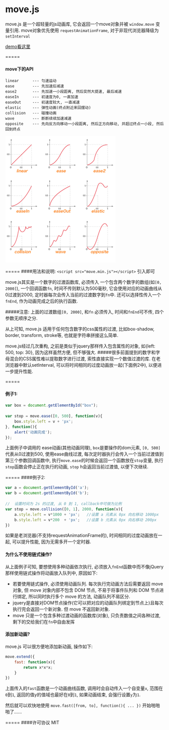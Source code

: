 # move.js

move.js 是一个超轻量的js动画库, 它会返回一个move对象并被 ```window.move``` 变量引用. move对象优先使用 ```requestAnimationFrame```, 对于非现代浏览器降级为```setInterval```

[demo看这里](https://flfwzgl.github.io/move/test/demo.html)

=====
#### move下的API
	linear		--- 匀速运动
	ease 		--- 先加速后减速
	ease2 		--- 先加速一小段距离, 然后突然大提速, 最后减速
	easeIn 		--- 初速度为0, 一直加速
	easeOut 	--- 初速度较大, 一直减速
	elastic 	--- 弹性动画(终点附近来回摆动)
	collision 	--- 碰撞动画
	wave 		--- 断断续续加速减速
	opposite 	--- 先向反方向移动一小段距离, 然后正方向移动, 并超过终点一小段, 然后回到终点

<img src="img/curve.jpg" style="max-width: 350px;">

=====
####用法和说明:
```<script src="move.min.js"></script>``` 引入即可

 move.js其实是一个数字的过渡函数库, 必须传入 一个包含两个数字的数组(如```[0, 2000]```), 一个回调函数```fn```, 时间不传则默认为500毫秒, 它会使用对应的动画曲线从0过渡到2000, 定时器每次会传入当前的过渡数字到```fn```中.  还可以选择性传入一个```fnEnd```, 作为动画完成之后的执行函数.

#####注意: 上面的过渡数组```[0, 2000]```, 和```fn``` 必须传入, 时间和```fnEnd```可不传, 四个参数无顺序之分.

从上可知, move.js 适用于任何包含数字的css属性的过渡, 比如box-shadow, border, transform, stroke等, 也就是字符串拼接这么简单.

move.js经过几次重构, 之前是类似于jquery那样传入包含属性的对象, 如{left: 500, top: 30}, 因为这样虽然方便, 但不够强大. 
#####很多前面提到的数字和字母混合的CSS属性难以提取数字进行过渡, 索性直接实现一个数值过渡的库. 在老浏览器中默认setInterval, 可以将时间相同的过度动画放一起(下面例2中), 以便进一步提升性能.

=====
#### 例子1:
```javascript
var box = document.getElementById("box");

var stop = move.ease([0, 500], function(v){
	box.style.left = v + 'px';
}, function(){
	alert('动画完成');
});
```
上面例子中调用的 ease动画(其他动画同理), ```box```是要操作的dom元素, ```[0, 500]```代表从0过渡到500, 使用ease曲线过渡, 每次定时器执行会传入一个当前过渡值到第三个参数回调函数中, 执行```move.ease```的时候会返回一个函数放在```stop```变量, 执行```stop```函数会停止正在执行的动画, ```stop``` h会返回当前过渡值, 以便下次继续.

=====
####例子2:
```javascript
var a = document.getElementById('a');
var b = document.getElementById('b');

//	设置时间为 2s 的过渡, 从 0 到 1, callback中可做为比例
var stop = move.collision([0, 1], 2000, function(v){
	a.style.left = v*1000 + 'px';	//设置 a 元素从 0px 向右移动 1000px
	b.style.left = v*200  + 'px';	//设置 b 元素从 0px 向右移动 200px
})
```
如果是老浏览器(不支持requestAnimationFrame的), 时间相同的过度动画放在一起, 可以提升性能, 因为无需多开一个定时器.



#### 为什么不使用链式操作?
从上面例子可知, 要想使用多种动画依次执行, 必须放入```fnEnd```函数中而不像jQuery那样使用链式操作将动画放入队列中, 原因如下:

* 若要使用链式操作, 必须使用动画队列. 每次执行完动画方法后需要返回 move 对象, 但 move 对象内部不包含 DOM 节点, 不易于将事件队列和 DOM 节点进行绑定, 所以同时执行多个 move 的方法, 动画队列不易区分. 
* jquery是直接对DOM节点操作(它可以把对应的动画队列绑定到节点上)且每次执行完会返回一个新对象. 但 move 不返回新对象.
* move 只是一个包含多种过渡动画的函数库(对象), 只负责数值之间各种过渡, 剩下的交给我们在```fn```中自由发挥

#### 添加新动画?
move.js 可以很方便地添加新动画, 操作如下:
```javascript
move.extend({
	fast: function(x){
		return x*x*x;
	}
})
```
上面传入的```fast```函数是一个动画曲线函数, 调用时会自动传入一个自变量```x```, 范围在```0```到```1```, 返回的值y的值域也最好在```0```到```1```, 如果动画结束, 会强行设置```y```为```1```.

然后就可以欢快地使用 ```move.fast([from, to], function(){ ... })``` 开始啪啪啪了......

=====
####许可协议
MIT








